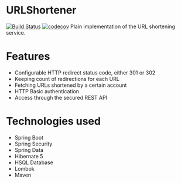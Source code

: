 # URLShortener

[![Build Status](https://travis-ci.org/riguron/URLShortener.svg?branch=master)](https://travis-ci.org/riguron/URLShortener)
[![codecov](https://codecov.io/gh/riguron/URLShortener/branch/master/graph/badge.svg)](https://codecov.io/gh/riguron/URLShortener)
Plain implementation of the URL shortening service.

# Features

- Configurable HTTP redirect status code, either 301 or 302
- Keeping count of redirections for each URL
- Fetching URLs shortened by a certain account
- HTTP Basic authentication
- Access through the secured REST API

# Technologies used

- Spring Boot
- Spring Security
- Spring Data 
- Hibernate 5
- HSQL Database
- Lombok
- Maven
